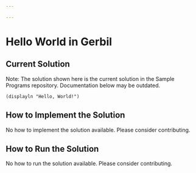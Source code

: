 ```yaml
---

---
```


# Hello World in Gerbil

## Current Solution

Note: The solution shown here is the current solution in the Sample Programs repository. Documentation below may be outdated.

```Gerbil
(displayln "Hello, World!")

```

## How to Implement the Solution

No how to implement the solution available. Please consider contributing.

## How to Run the Solution

No how to run the solution available. Please consider contributing.